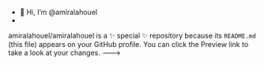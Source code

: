 - 👋 Hi, I’m @amiralahouel
-
amiralahouel/amiralahouel is a ✨ special ✨ repository because its `README.md` (this file) appears on your GitHub profile.
You can click the Preview link to take a look at your changes.
--->
